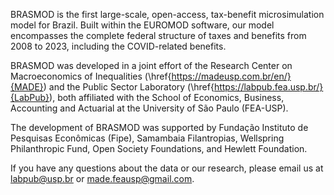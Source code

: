 BRASMOD is the first large-scale, open-access, tax-benefit microsimulation model for Brazil. Built within the EUROMOD software, our model encompasses the complete federal structure of taxes and benefits from 2008 to 2023, including the COVID-related benefits.

BRASMOD was developed in a joint effort of the Research Center on Macroeconomics of Inequalities (\href{https://madeusp.com.br/en/}{MADE}) and the Public Sector Laboratory (\href{https://labpub.fea.usp.br/}{LabPub}), both affiliated with the School of Economics, Business, Accounting and Actuarial at the University of São Paulo (FEA-USP).

The development of BRASMOD was supported by Fundação Instituto de Pesquisas Econômicas (Fipe), Samambaia Filantropias, Wellspring Philanthropic Fund, Open Society Foundations, and Hewlett Foundation. 

If you have any questions about the data or our research, please email us at labpub@usp.br or made.feausp@gmail.com.
